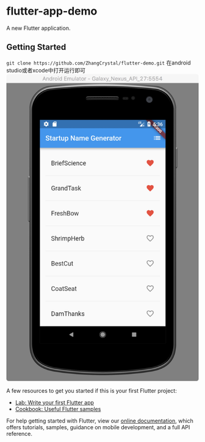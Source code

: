 # flutter-app-demo

A new Flutter application.

## Getting Started

`git clone https://github.com/ZhangCrystal/flutter-demo.git`
在android studio或者xcode中打开运行即可
![效果预览图](/images/1555997825181.jpg)

A few resources to get you started if this is your first Flutter project:

- [Lab: Write your first Flutter app](https://flutter.io/docs/get-started/codelab)
- [Cookbook: Useful Flutter samples](https://flutter.io/docs/cookbook)

For help getting started with Flutter, view our 
[online documentation](https://flutter.io/docs), which offers tutorials, 
samples, guidance on mobile development, and a full API reference.
